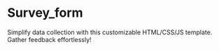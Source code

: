 # Survey_form
Simplify data collection with this customizable HTML/CSS/JS template. Gather feedback effortlessly!
